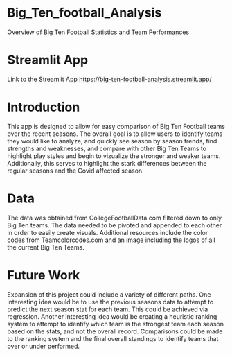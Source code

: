 # Big_Ten_football_Analysis
Overview of Big Ten Football Statistics and Team Performances

# Streamlit App
Link to the Streamlit App
https://big-ten-football-analysis.streamlit.app/

# Introduction
This app is designed to allow for easy comparison of Big Ten Football teams over the recent seasons. The overall goal is to allow users to identify
teams they would like to analyze, and quickly see season by season trends, find strengths and weaknesses, and compare with other Big Ten Teams
to highlight play styles and begin to vizualize the stronger and weaker teams. Additionally, this serves to highlight the stark differences
between the regular seasons and the Covid affected season.

# Data
The data was obtained from CollegeFootballData.com filtered down to only Big Ten teams. The data needed to be pivoted and appended to each other 
in order to easily create visuals. Additional resources include the color codes from Teamcolorcodes.com and an image including the logos of all 
the current Big Ten Teams. 

# Future Work
Expansion of this project could include a variety of different paths. One interesting idea would be to use the previous seasons data to attempt to predict the 
next season stat for each team. This could be achieved via regression. Another interesting idea would be creating a heuristic ranking system to attempt
to identify which team is the strongest team each season based on the stats, and not the overall record. Comparisons could be made to the ranking system and 
the final overall standings to identify teams that over or under performed.
